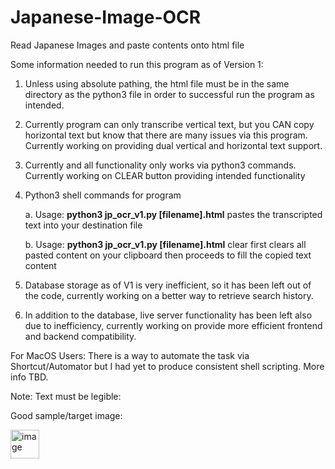 # Japanese-Image-OCR
Read Japanese Images and paste contents onto html file

Some information needed to run this program as of Version 1:

1. Unless using absolute pathing, the html file must be in the same directory as the python3 file in order to successful run the program as intended.
2. Currently program can only transcribe vertical text, but you CAN copy horizontal text but know that there are many issues via this program. Currently working on providing dual vertical and horizontal text support.
3. Currently and all functionality only works via python3 commands. Currently working on CLEAR button providing intended functionality
4. Python3 shell commands for program

	a. Usage: **python3 jp_ocr_v1.py [filename].html** pastes the transcripted text into your 			destination file

	b. Usage: **python3 jp_ocr_v1.py [filename].html** clear first clears all pasted content on 		your clipboard then proceeds to fill the copied text content

5. Database storage as of V1 is very inefficient, so it has been left out of the code, currently working on a better way to retrieve search history.
6. In addition to the database, live server functionality has been left also due to inefficiency, currently working on provide more efficient frontend and backend compatibility.

For MacOS Users: There is a way to automate the task via Shortcut/Automator but I had yet to produce consistent shell scripting. More info TBD.

Note: Text must be legible:

Good sample/target image:

<img width="46" alt="image" src="https://github.com/user-attachments/assets/e2fd22d9-e943-4947-a2c6-4b682a55f0b5">

